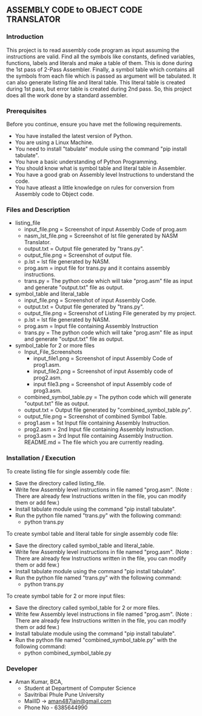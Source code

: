 ## ASSEMBLY CODE to OBJECT CODE TRANSLATOR

### Introduction
This project is to read assembly code program as input assuming the instructions are valid.
Find all the symbols like constants, defined variables, functions, labels and literals and make a table of them.
This is done during the 1st pass of 2-Pass Assembler.
Finally, a symbol table which contains all the symbols from each file which is passed as argument will be tabulated.
It can also generate listing file and literal table.
This literal table is created during 1st pass, but error table is created during 2nd pass.
So, this project does all the work done by a standard assembler.


### Prerequisites

Before you continue, ensure you have met the following requirements.

- You have installed the latest version of Python.
- You are using a Linux Machine.
- You need to install "tabulate" module using the command "pip install tabulate".
- You have a basic understanding of Python Programming.
- You should know what is symbol table and literal table in Assembler.
- You have a good grab on Assembly level Instructions to understand the code.
- You have atleast a little knowledge on rules for conversion from Assembly code to Object code.


### Files and Description

- listing_file
  - input_file.png = Screenshot of input Assembly Code of prog.asm
  - nasm_lst_file.png = Screenshot of lst file generated by NASM Translator.
  - output.txt = Output file generated by "trans.py".
  - output_file.png = Screenshot of output file.
  - p.lst = lst file generated by NASM.
  - prog.asm = input file for trans.py and it contains assembly instructions.
  - trans.py = The python code which will take "prog.asm" file as input and generate "output.txt" file as output.
- symbol_table and literal_table
  - input_file.png = Screenshot of input Assembly Code.
  - output.txt = Output file generated by "trans.py".
  - output_file.png = Screenshot of Listing File generated by my project.
  - p.lst = lst file generated by NASM.
  - prog.asm = Input file containing Assembly Instruction
  - trans.py = The python code which will take "prog.asm" file as input and generate "output.txt" file as output.
- symbol_table for 2 or more files
  - Input_File_Screenshots
    - input_file1.png = Screenshot of input Assembly Code of prog1.asm.
    - input_file2.png = Screenshot of input Assembly code of prog2.asm.
    - input file3.png = Screenshot of input Assembly code of prog3.asm.
  - combined_symbol_table.py = The python code which will generate "output.txt" file as output.
  - output.txt = Output file generated by "combined_symbol_table.py".
  - output_file.png = Screenshot of combined Symbol Table.
  - prog1.asm = 1st Input file containing Assembly Instruction.
  - prog2.asm = 2nd Input file containing Assembly Instruction.
  - prog3.asm = 3rd Input file containing Assembly Instruction.
README.md = The file which you are currently reading.



### Installation / Execution


To create listing file for single assembly code file:
- Save the directory called listing_file.
- Write few Assembly level instructions in file named "prog.asm".
(Note : There are already few Instructions written in the file, you can modify them or add few.)
- Install tabulate module using the command "pip install tabulate".
- Run the python file named "trans.py" with the following command:
  - python trans.py

To create symbol table and literal table for single assembly code file:
- Save the directory called symbol_table and literal_table.
- Write few Assembly level instructions in file named "prog.asm".
(Note : There are already few Instructions written in the file, you can modify them or add few.)
- Install tabulate module using the command "pip install tabulate".
- Run the python file named "trans.py" with the following command:
  - python trans.py
  
To create symbol table for 2 or more input files:
- Save the directory called symbol_table for 2 or more files.
- Write few Assembly level instructions in file named "prog.asm".
(Note : There are already few Instructions written in the file, you can modify them or add few.)
- Install tabulate module using the command "pip install tabulate".
- Run the python file named "combined_symbol_table.py" with the following command:
  - python combined_symbol_table.py



### Developer

- Aman Kumar, BCA,
  - Student at Department of Computer Science
  - Savitribai Phule Pune University
  - MailID -> aman487jain@gmail.com
  - Phone No - 6385644990
